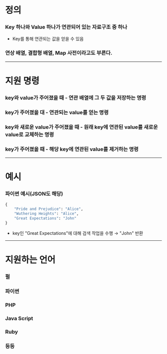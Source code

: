 # 정의
### Key 하나와 Value 하나가 연관되어 있는 자료구조 중 하나
- Key를 통해 연관되는 값을 얻을 수 있음
### 연상 배열, 결합형 배열, Map 사전이라고도 부른다.

---

# 지원 명령
### key와 value가 주어졌을 때 - 연관 배열에 그 두 값을 저장하는 명령
### key가 주어졌을 대 - 연관되는 value를 얻는 명령
### key와 새로운 value가 주어졌을 때 - 원래 key에 연관된 value를 새로운 value로 교체하는 명령
### key가 주어졌을 때 - 해당 key에 연관된 value를 제거하는 명령

---

# 예시
### 파이썬 예시(JSON도 해당)

```Python
{
    "Pride and Prejudice": "Alice",
    "Wuthering Heights": "Alice",
    "Great Expectations": "John"
}
```
- key인 "Great Expectations"에 대해 검색 작업을 수행 → "John" 반환

___

# 지원하는 언어
### 펄
### 파이썬
### PHP
### Java Script
### Ruby
### 등등